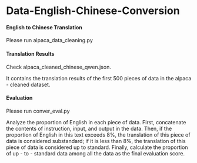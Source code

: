 # Data-English-Chinese-Conversion

#### English to Chinese Translation

Please run alpaca_data_cleaning.py

#### Translation Results

Check alpaca_cleaned_chinese_qwen.json. 

It contains the translation results of the first 500 pieces of data in the alpaca - cleaned dataset.

#### Evaluation

Please run conver_eval.py

Analyze the proportion of English in each piece of data. First, concatenate the contents of instruction, input, and output in the data. Then, if the proportion of English in this text exceeds 8%, the translation of this piece of data is considered substandard; if it is less than 8%, the translation of this piece of data is considered up to standard. Finally, calculate the proportion of up - to - standard data among all the data as the final evaluation score.
